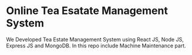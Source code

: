 # Online Tea Esatate Management System
We Developed Tea Estate Management System using React JS, Node JS, Express JS and MongoDB. In this repo include Machine Maintenance part.
